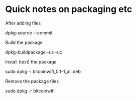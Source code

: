 Quick notes on packaging etc
============================

After adding files

  dpkg-source --commit
  
Build the package

  dpkg-buildpackage -us -uc
  
Install (test) the package

  sudo dpkg -i bitcoinwifi_0.1-1_all.deb
  
Remove the package files

  sudo dpkg -r bitcoinwifi
  
